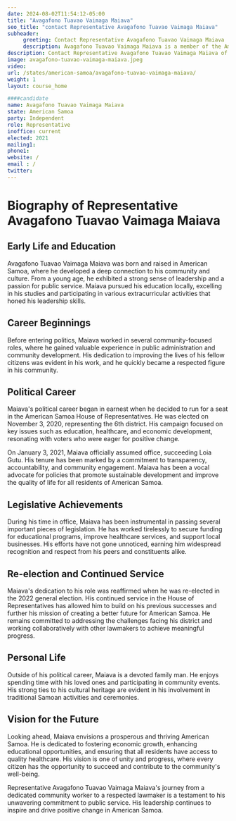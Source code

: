 ```yaml
---
date: 2024-08-02T11:54:12-05:00
title: "Avagafono Tuavao Vaimaga Maiava"
seo_title: "contact Representative Avagafono Tuavao Vaimaga Maiava"
subheader:
     greeting: Contact Representative Avagafono Tuavao Vaimaga Maiava
     description: Avagafono Tuavao Vaimaga Maiava is a member of the American Samoa House of Representatives, representing District 6. Maiava assumed office on January 3, 2021.
description: Contact Representative Avagafono Tuavao Vaimaga Maiava of American Samoa. Contact information for Avagafono Tuavao Vaimaga Maiava includes email address, phone number, and mailing address.
image: avagafono-tuavao-vaimaga-maiava.jpeg
video:
url: /states/american-samoa/avagafono-tuavao-vaimaga-maiava/
weight: 1
layout: course_home

####candidate
name: Avagafono Tuavao Vaimaga Maiava
state: American Samoa
party: Independent
role: Representative
inoffice: current
elected: 2021
mailing1: 
phone1: 
website: /
email : /
twitter: 
---
```

# Biography of Representative Avagafono Tuavao Vaimaga Maiava

## Early Life and Education
Avagafono Tuavao Vaimaga Maiava was born and raised in American Samoa, where he developed a deep connection to his community and culture. From a young age, he exhibited a strong sense of leadership and a passion for public service. Maiava pursued his education locally, excelling in his studies and participating in various extracurricular activities that honed his leadership skills.

## Career Beginnings
Before entering politics, Maiava worked in several community-focused roles, where he gained valuable experience in public administration and community development. His dedication to improving the lives of his fellow citizens was evident in his work, and he quickly became a respected figure in his community.

## Political Career
Maiava's political career began in earnest when he decided to run for a seat in the American Samoa House of Representatives. He was elected on November 3, 2020, representing the 6th district. His campaign focused on key issues such as education, healthcare, and economic development, resonating with voters who were eager for positive change.

On January 3, 2021, Maiava officially assumed office, succeeding Loia Gutu. His tenure has been marked by a commitment to transparency, accountability, and community engagement. Maiava has been a vocal advocate for policies that promote sustainable development and improve the quality of life for all residents of American Samoa.

## Legislative Achievements
During his time in office, Maiava has been instrumental in passing several important pieces of legislation. He has worked tirelessly to secure funding for educational programs, improve healthcare services, and support local businesses. His efforts have not gone unnoticed, earning him widespread recognition and respect from his peers and constituents alike.

## Re-election and Continued Service
Maiava's dedication to his role was reaffirmed when he was re-elected in the 2022 general election. His continued service in the House of Representatives has allowed him to build on his previous successes and further his mission of creating a better future for American Samoa. He remains committed to addressing the challenges facing his district and working collaboratively with other lawmakers to achieve meaningful progress.

## Personal Life
Outside of his political career, Maiava is a devoted family man. He enjoys spending time with his loved ones and participating in community events. His strong ties to his cultural heritage are evident in his involvement in traditional Samoan activities and ceremonies.

## Vision for the Future
Looking ahead, Maiava envisions a prosperous and thriving American Samoa. He is dedicated to fostering economic growth, enhancing educational opportunities, and ensuring that all residents have access to quality healthcare. His vision is one of unity and progress, where every citizen has the opportunity to succeed and contribute to the community's well-being.

Representative Avagafono Tuavao Vaimaga Maiava's journey from a dedicated community worker to a respected lawmaker is a testament to his unwavering commitment to public service. His leadership continues to inspire and drive positive change in American Samoa.

